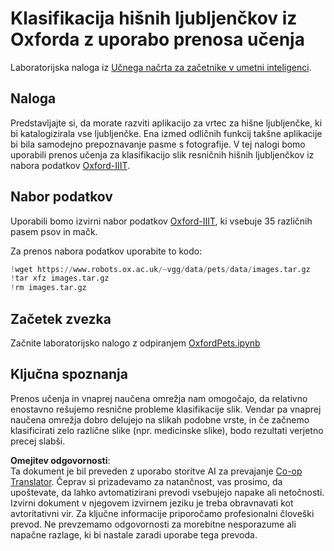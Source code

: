 <!--
CO_OP_TRANSLATOR_METADATA:
{
  "original_hash": "7765935c35fcee69b9fe2d0cfd6963e2",
  "translation_date": "2025-08-25T23:17:15+00:00",
  "source_file": "lessons/4-ComputerVision/08-TransferLearning/lab/README.md",
  "language_code": "sl"
}
-->
# Klasifikacija hišnih ljubljenčkov iz Oxforda z uporabo prenosa učenja

Laboratorijska naloga iz [Učnega načrta za začetnike v umetni inteligenci](https://github.com/microsoft/ai-for-beginners).

## Naloga

Predstavljajte si, da morate razviti aplikacijo za vrtec za hišne ljubljenčke, ki bi katalogizirala vse ljubljenčke. Ena izmed odličnih funkcij takšne aplikacije bi bila samodejno prepoznavanje pasme s fotografije. V tej nalogi bomo uporabili prenos učenja za klasifikacijo slik resničnih hišnih ljubljenčkov iz nabora podatkov [Oxford-IIIT](https://www.robots.ox.ac.uk/~vgg/data/pets/).

## Nabor podatkov

Uporabili bomo izvirni nabor podatkov [Oxford-IIIT](https://www.robots.ox.ac.uk/~vgg/data/pets/), ki vsebuje 35 različnih pasem psov in mačk.

Za prenos nabora podatkov uporabite to kodo:

```python
!wget https://www.robots.ox.ac.uk/~vgg/data/pets/data/images.tar.gz
!tar xfz images.tar.gz
!rm images.tar.gz
```

## Začetek zvezka

Začnite laboratorijsko nalogo z odpiranjem [OxfordPets.ipynb](../../../../../../lessons/4-ComputerVision/08-TransferLearning/lab/OxfordPets.ipynb)

## Ključna spoznanja

Prenos učenja in vnaprej naučena omrežja nam omogočajo, da relativno enostavno rešujemo resnične probleme klasifikacije slik. Vendar pa vnaprej naučena omrežja dobro delujejo na slikah podobne vrste, in če začnemo klasificirati zelo različne slike (npr. medicinske slike), bodo rezultati verjetno precej slabši.

**Omejitev odgovornosti**:  
Ta dokument je bil preveden z uporabo storitve AI za prevajanje [Co-op Translator](https://github.com/Azure/co-op-translator). Čeprav si prizadevamo za natančnost, vas prosimo, da upoštevate, da lahko avtomatizirani prevodi vsebujejo napake ali netočnosti. Izvirni dokument v njegovem izvirnem jeziku je treba obravnavati kot avtoritativni vir. Za ključne informacije priporočamo profesionalni človeški prevod. Ne prevzemamo odgovornosti za morebitne nesporazume ali napačne razlage, ki bi nastale zaradi uporabe tega prevoda.